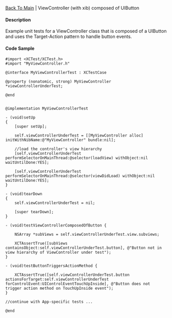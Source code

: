 [Back To Main](https://github.com/ccabanero/ios-unit-testing-patterns) | ViewController (with xib) composed of UIButton

#### Description
Example unit tests for a ViewController class that is composed of a UIButton and uses the Target-Action pattern to handle button events.

#### Code Sample
	#import <XCTest/XCTest.h>
	#import "MyViewController.h"
	
	@interface MyViewControllerTest : XCTestCase
	
	@property (nonatomic, strong) MyViewController *viewControllerUnderTest;
	
	@end
	
	
	@implementation MyViewControllerTest
	
	- (void)setUp
	{
	    [super setUp];
	    
	    self.viewControllerUnderTest = [[MyViewController alloc] initWithNibName:@"MyViewController" bundle:nil];
	    
	    //load the controller's view hierarchy
	    [self.viewControllerUnderTest performSelectorOnMainThread:@selector(loadView) withObject:nil waitUntilDone:YES];
	    
	    [self.viewControllerUnderTest performSelectorOnMainThread:@selector(viewDidLoad) withObject:nil waitUntilDone:YES];
	}
	
	- (void)tearDown
	{
	    self.viewControllerUnderTest = nil;
	    
	    [super tearDown];
	}
	
	- (void)testViewControllerComposedOfButton {
	    
	    NSArray *subViews = self.viewControllerUnderTest.view.subviews;
	    
	    XCTAssertTrue([subViews containsObject:self.viewControllerUnderTest.button], @"Button not in view hierarchy of ViewController under test");
	}
	
	- (void)testButtonTriggersActionMethod {
	    
	    XCTAssertTrue([self.viewControllerUnderTest.button actionsForTarget:self.viewControllerUnderTest forControlEvent:UIControlEventTouchUpInside], @"Button does not trigger action method on TouchUpInside event");
	}
	
	//continue with App-specific tests ...
	
	@end